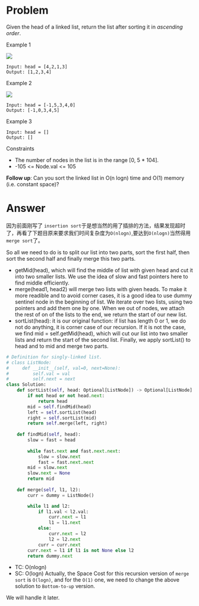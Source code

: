 # Problem
Given the head of a linked list, return the list after sorting it in *ascending order*.

Example 1

![](https://assets.leetcode.com/uploads/2020/09/14/sort_list_1.jpg)
```
Input: head = [4,2,1,3]
Output: [1,2,3,4]
```

Example 2

![](https://assets.leetcode.com/uploads/2020/09/14/sort_list_2.jpg)
```
Input: head = [-1,5,3,4,0]
Output: [-1,0,3,4,5]
```

Example 3
```
Input: head = []
Output: []
```

Constraints
- The number of nodes in the list is in the range [0, 5 * 104].
- -105 <= Node.val <= 105

**Follow up**: Can you sort the linked list in O(n logn) time and O(1) memory (i.e. constant space)?

# Answer
因为前面刚写了 `insertion sort`于是想当然的用了插排的方法，结果发现超时了，再看了下题目原来要求我们时间复杂度为`O(nlogn)`,要达到`O(nlogn)`当然得用`merge sort`了。

So all we need to do is to split our list into two parts, sort the first half, then sort the second half and finally merge this two parts.

- getMid(head), which will find the middle of list with given head and cut it into two smaller lists. We use the idea of slow and fast pointers here to find middle efficiently.
- merge(head1, head2) will merge two lists with given heads. To make it more readible and to avoid corner cases, it is a good idea to use dummy sentinel node in the beginning of list. We iterate over two lists, using two pointers and add them one by one. When we out of nodes, we attach the rest of on of the lists to the end, we return the start of our new list.
- sortList(head): it is our original function: if list has length 0 or 1, we do not do anything, it is corner case of our recursion. If it is not the case, we find mid = self.getMid(head), which will cut our list into two smaller lists and return the start of the second list. Finally, we apply sortList() to head and to mid and merge two parts.

```python
# Definition for singly-linked list.
# class ListNode:
#     def __init__(self, val=0, next=None):
#         self.val = val
#         self.next = next
class Solution:
    def sortList(self, head: Optional[ListNode]) -> Optional[ListNode]:
        if not head or not head.next:
            return head
        mid = self.findMid(head)
        left = self.sortList(head)
        right = self.sortList(mid)
        return self.merge(left, right)
    
    def findMid(self, head):
        slow = fast = head
        
        while fast.next and fast.next.next:
            slow = slow.next
            fast = fast.next.next
        mid = slow.next
        slow.next = None
        return mid
    
    def merge(self, l1, l2):
        curr = dummy = ListNode()

        while l1 and l2:
            if l1.val < l2.val:
                curr.next = l1
                l1 = l1.next
            else:
                curr.next = l2
                l2 = l2.next
            curr = curr.next
        curr.next = l1 if l1 is not None else l2
        return dummy.next
```
- TC: O(nlogn)
- SC: O(logn)
Actually, the Space Cost for this recursion version of `merge sort` is `O(logn)`, and for the `O(1)` one, we need to change the above solution to `Bottom-to-up` version.

We will handle it later.
